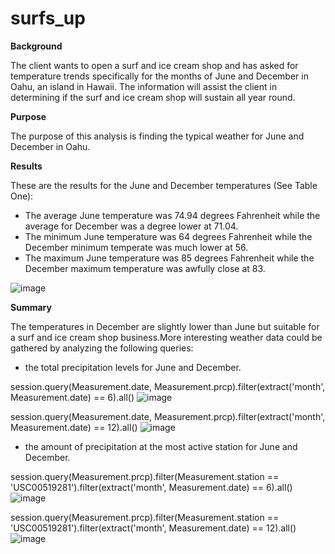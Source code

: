 # surfs_up
**Background**

The client wants to open a surf and ice cream shop and has asked for temperature trends specifically for the months of June and December in Oahu, an island in Hawaii. The information will assist the client in determining if the surf and ice cream shop will sustain all year round.

**Purpose**

The purpose of this analysis is finding the typical weather for June and December in Oahu.

**Results**

These are the results for the June and December temperatures (See Table One):

- The average June temperature was 74.94 degrees Fahrenheit while the average for December was a degree lower at 71.04.
- The minimum June temperature was 64 degrees Fahrenheit while the December minimum temperate was much lower at 56.
- The maximum June temperature was 85 degrees Fahrenheit while the December maximum temperature was awfully close at 83.

![image](https://user-images.githubusercontent.com/74743437/115160570-ea1fe800-a066-11eb-8133-6283d8eb8601.png)

**Summary**

The temperatures in December are slightly lower than June but suitable for a surf and ice cream shop business.More interesting weather data could be gathered by analyzing the following queries:

- the total precipitation levels for June and December.

session.query(Measurement.date, Measurement.prcp).filter(extract(&#39;month&#39;, Measurement.date) == 6).all()
![image](https://user-images.githubusercontent.com/74743437/115160836-53542b00-a068-11eb-9975-094fa5ed18e5.png)


session.query(Measurement.date, Measurement.prcp).filter(extract(&#39;month&#39;, Measurement.date) == 12).all()
![image](https://user-images.githubusercontent.com/74743437/115160896-8b5b6e00-a068-11eb-8219-e1d0ca9a99a4.png)


- the amount of precipitation at the most active station for June and December.

session.query(Measurement.prcp).filter(Measurement.station == &#39;USC00519281&#39;).filter(extract(&#39;month&#39;, Measurement.date) == 6).all()
![image](https://user-images.githubusercontent.com/74743437/115160925-bcd43980-a068-11eb-9453-8f8fae3337e1.png)


session.query(Measurement.prcp).filter(Measurement.station == &#39;USC00519281&#39;).filter(extract(&#39;month&#39;, Measurement.date) == 12).all()
![image](https://user-images.githubusercontent.com/74743437/115160915-a29a5b80-a068-11eb-901c-3673454ab89c.png)

